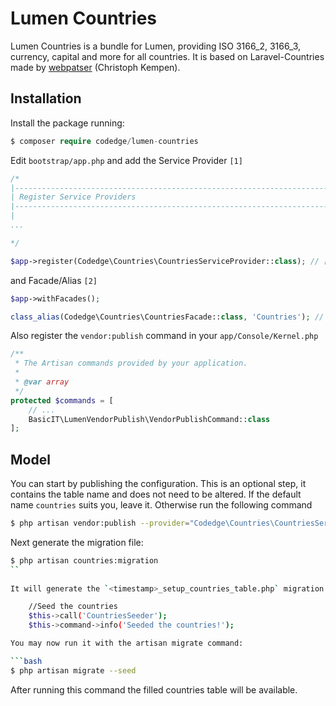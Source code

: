 # Lumen Countries

Lumen Countries is a bundle for Lumen, providing ISO 3166_2, 3166_3, currency, capital and more for all countries. It is based on Laravel-Countries made by [webpatser](https://github.com/webpatser/laravel-countries) (Christoph Kempen).

## Installation

Install the package running:  
```php
$ composer require codedge/lumen-countries
```

Edit `bootstrap/app.php` and add the Service Provider `[1]` 

```php
/*
|--------------------------------------------------------------------------
| Register Service Providers
|--------------------------------------------------------------------------
|
...    

*/

$app->register(Codedge\Countries\CountriesServiceProvider::class); // [1]
``` 

and Facade/Alias `[2]`

```php
$app->withFacades();

class_alias(Codedge\Countries\CountriesFacade::class, 'Countries'); // [2]
```

Also register the `vendor:publish` command in your `app/Console/Kernel.php`

```php
/**
 * The Artisan commands provided by your application.
 *
 * @var array
 */
protected $commands = [
    // ...
    BasicIT\LumenVendorPublish\VendorPublishCommand::class
];
```


## Model

You can start by publishing the configuration. This is an optional step, it contains the table name and does not need to be altered. If the default name `countries` suits you, leave it. Otherwise run the following command

```bash
$ php artisan vendor:publish --provider="Codedge\Countries\CountriesServiceProvider"
```

Next generate the migration file:

```bash
$ php artisan countries:migration
``
    
It will generate the `<timestamp>_setup_countries_table.php` migration and the `CountriesSeeder.php` seeder. To make sure the data is seeded insert the following code in the `seeds/DatabaseSeeder.php`

    //Seed the countries
    $this->call('CountriesSeeder');
    $this->command->info('Seeded the countries!'); 

You may now run it with the artisan migrate command:

```bash
$ php artisan migrate --seed
```
    
After running this command the filled countries table will be available.